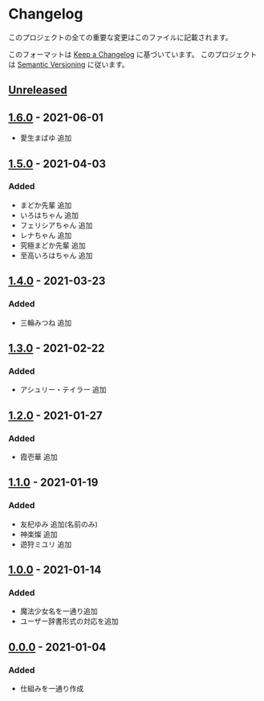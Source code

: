 # Changelog
このプロジェクトの全ての重要な変更はこのファイルに記載されます。

このフォーマットは [Keep a Changelog](https://keepachangelog.com/ja/1.0.0/) に基づいています。
このプロジェクトは [Semantic Versioning](https://semver.org/spec/v2.0.0.html) に従います。

## [Unreleased]

## [1.6.0] - 2021-06-01
- 愛生まばゆ 追加

## [1.5.0] - 2021-04-03
### Added
- まどか先輩 追加
- いろはちゃん 追加
- フェリシアちゃん 追加
- レナちゃん 追加
- 究極まどか先輩 追加
- 至高いろはちゃん 追加

## [1.4.0] - 2021-03-23
### Added
- 三輪みつね 追加

## [1.3.0] - 2021-02-22
### Added
- アシュリー・テイラー 追加

## [1.2.0] - 2021-01-27
### Added
- 霞壱華 追加

## [1.1.0] - 2021-01-19
### Added
- 友杞ゆみ 追加(名前のみ)
- 神楽燦 追加
- 遊狩ミユリ 追加

## [1.0.0] - 2021-01-14
### Added
- 魔法少女名を一通り追加
- ユーザー辞書形式の対応を追加

## [0.0.0] - 2021-01-04
### Added
- 仕組みを一通り作成

[Unreleased]: https://github.com/matunnkazumi/magica_ime_dict/compare/v1.6.0...HEAD
[1.6.0]: https://github.com/matunnkazumi/magica_ime_dict/compare/v1.5.0...v1.6.0
[1.5.0]: https://github.com/matunnkazumi/magica_ime_dict/compare/v1.4.0...v1.5.0
[1.4.0]: https://github.com/matunnkazumi/magica_ime_dict/compare/v1.3.0...v1.4.0
[1.3.0]: https://github.com/matunnkazumi/magica_ime_dict/compare/v1.2.0...v1.3.0
[1.2.0]: https://github.com/matunnkazumi/magica_ime_dict/compare/v1.1.0...v1.2.0
[1.1.0]: https://github.com/matunnkazumi/magica_ime_dict/compare/v1.0.0...v1.1.0
[1.0.0]: https://github.com/matunnkazumi/magica_ime_dict/compare/v0.0.0...v1.0.0
[0.0.0]: https://github.com/matunnkazumi/magica_ime_dict/releases/tag/v0.0.0
